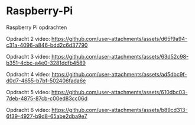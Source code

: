 # Raspberry-Pi
Raspberry Pi opdrachten 

Opdracht 2 video:
https://github.com/user-attachments/assets/d65f9a94-c31a-4096-a846-bdd2c6d37790

Opdracht 3 video:
https://github.com/user-attachments/assets/63d52c98-b351-4cbc-a4e0-3281ddfb4589

Opdracht 4 video:
https://github.com/user-attachments/assets/ad5dbc9f-d0d7-4655-b7bf-502406fada6e

Opdracht 5 video:
https://github.com/user-attachments/assets/610dbc03-7deb-4875-87cb-c00ed83cc06d

Opdracht 6 video:
https://github.com/user-attachments/assets/b89cd313-6f39-4927-b9d8-65abe2dba9e7


